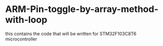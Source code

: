 # ARM-Pin-toggle-by-array-method-with-loop
this contains the code that will be written for STM32F103C8T6 microcontroller
